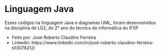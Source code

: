 # Linguagem Java

<p>Esses códigos na linguagem Java e diagramas UML, foram desenvolvidos na disciplina de LG2, do 2° ano do técnico de informática do IFSP</p>

<ul>
     <li>Feito por: José Roberto Claudino Ferreira</li>
     <li>Linkedin: https://www.linkedin.com/in/josé-roberto-claudino-ferreira-b13076212/</li>
</ul>


